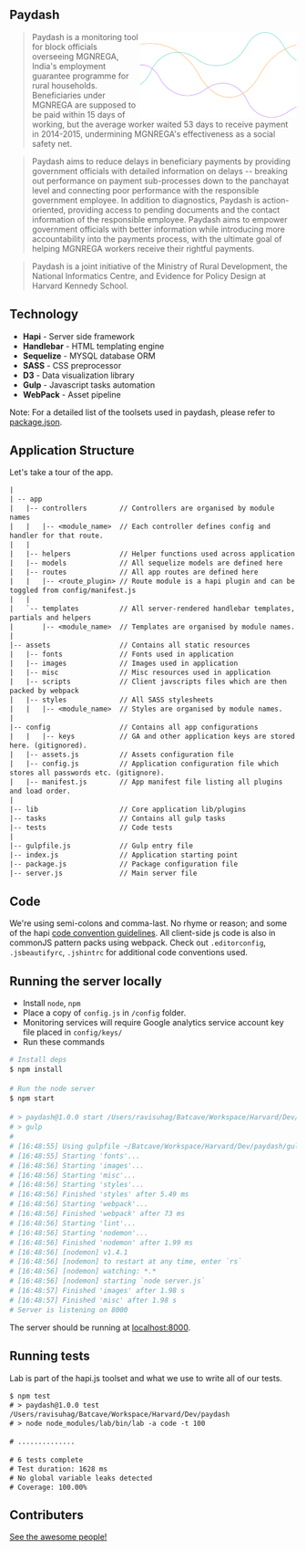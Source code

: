 ## Paydash
<img align="right" height="150" src="assets/images/charts.png">

> Paydash is a monitoring tool for block officials overseeing MGNREGA, India's employment guarantee programme for rural households. Beneficiaries under MGNREGA are supposed to be paid within 15 days of working, but the average worker waited 53 days to receive payment in 2014-2015, undermining MGNREGA's effectiveness as a social safety net.

> Paydash aims to reduce delays in beneficiary payments by providing government officials with detailed information on delays -- breaking out performance on payment sub-processes down to the panchayat level and connecting poor performance with the responsible government employee. In addition to diagnostics, Paydash is action-oriented, providing access to pending documents and the contact information of the responsible employee. Paydash aims to empower government officials with better information while introducing more accountability into the payments process, with the ultimate goal of helping MGNREGA workers receive their rightful payments.

> Paydash is a joint initiative of the Ministry of Rural Development, the National Informatics Centre, and Evidence for Policy Design at Harvard Kennedy School.

## Technology

- **Hapi** - Server side framework
- **Handlebar** - HTML templating engine
- **Sequelize** - MYSQL database ORM
- **SASS** - CSS preprocessor 
- **D3** - Data visualization library
- **Gulp** - Javascript tasks automation
- **WebPack** - Asset pipeline

Note: For a detailed list of the toolsets used in paydash, please refer to [package.json](package.json). 

## Application Structure

Let's take a tour of the app.
```
|
| -- app
|   |-- controllers        // Controllers are organised by module names
|   |   |-- <module_name>  // Each controller defines config and handler for that route.
|   |
|   |-- helpers            // Helper functions used across application
|   |-- models             // All sequelize models are defined here
|   |-- routes             // All app routes are defined here
|   |   |-- <route_plugin> // Route module is a hapi plugin and can be toggled from config/manifest.js
|   |
|   `-- templates          // All server-rendered handlebar templates, partials and helpers
|       |-- <module_name>  // Templates are organised by module names.
|   
|-- assets                 // Contains all static resources 
|   |-- fonts              // Fonts used in application
|   |-- images             // Images used in application
|   |-- misc               // Misc resources used in application
|   |-- scripts            // Client javscripts files which are then packed by webpack
|   |-- styles             // All SASS stylesheets
|   |   |-- <module_name>  // Styles are organised by module names. 
|   
|-- config                 // Contains all app configurations 
|   |   |-- keys           // GA and other application keys are stored here. (gitignored).
|   |-- assets.js          // Assets configuration file 
|   |-- config.js          // Application configuration file which stores all passwords etc. (gitignore). 
|   |-- manifest.js        // App manifest file listing all plugins and load order. 
|   
|-- lib                    // Core application lib/plugins 
|-- tasks                  // Contains all gulp tasks 
|-- tests                  // Code tests
|
|-- gulpfile.js            // Gulp entry file 
|-- index.js               // Application starting point
|-- package.js             // Package configuration file
|-- server.js              // Main server file
```

## Code

We're using semi-colons and comma-last. No rhyme or reason; and some of the hapi [code convention guidelines](http://hapijs.com/styleguide). All client-side js code is also in commonJS pattern packs using webpack. Check out `.editorconfig`, `.jsbeautifyrc`, `.jshintrc` for additional code conventions used.

## Running the server locally

 - Install  `node`, `npm`
 - Place a copy of `config.js` in `/config` folder.
 - Monitoring services will require Google analytics service account key file placed in `config/keys/`
 - Run these commands

```sh
# Install deps
$ npm install

# Run the node server
$ npm start

# > paydash@1.0.0 start /Users/ravisuhag/Batcave/Workspace/Harvard/Dev/paydash
# > gulp
# 
# [16:48:55] Using gulpfile ~/Batcave/Workspace/Harvard/Dev/paydash/gulpfile.js
# [16:48:55] Starting 'fonts'...
# [16:48:56] Starting 'images'...
# [16:48:56] Starting 'misc'...
# [16:48:56] Starting 'styles'...
# [16:48:56] Finished 'styles' after 5.49 ms
# [16:48:56] Starting 'webpack'...
# [16:48:56] Finished 'webpack' after 73 ms
# [16:48:56] Starting 'lint'...
# [16:48:56] Starting 'nodemon'...
# [16:48:56] Finished 'nodemon' after 1.99 ms
# [16:48:56] [nodemon] v1.4.1
# [16:48:56] [nodemon] to restart at any time, enter `rs`
# [16:48:56] [nodemon] watching: *.*
# [16:48:56] [nodemon] starting `node server.js`
# [16:48:57] Finished 'images' after 1.98 s
# [16:48:57] Finished 'misc' after 1.98 s
# Server is listening on 8000

```
The server should be running at [localhost:8000](https://localhost:8000).

## Running tests
Lab is part of the hapi.js toolset and what we use to write all of our tests.

```
$ npm test
# > paydash@1.0.0 test /Users/ravisuhag/Batcave/Workspace/Harvard/Dev/paydash
# > node node_modules/lab/bin/lab -a code -t 100

# ..............

# 6 tests complete
# Test duration: 1628 ms
# No global variable leaks detected
# Coverage: 100.00%
```

## Contributers

[See the awesome people!](https://github.com/hks-epod/paydash/graphs/contributors)
